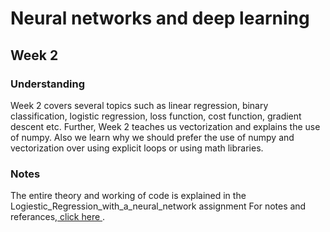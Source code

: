 # Neural networks and deep learning

## Week 2

### Understanding
Week 2 covers several topics such as linear regression, binary classification, logistic regression, loss function, cost function, gradient descent etc.
Further, Week 2 teaches us vectorization and explains the use of numpy. Also we learn why we should prefer the use of numpy and vectorization over using explicit loops or using math libraries.

### Notes

The entire theory and working of code is explained in the Logiestic_Regression_with_a_neural_network assignment
For notes and referances,<a href= "https://aman.ai/coursera-dl/neural-networks-and-deep-learning/"> click here </a>.
